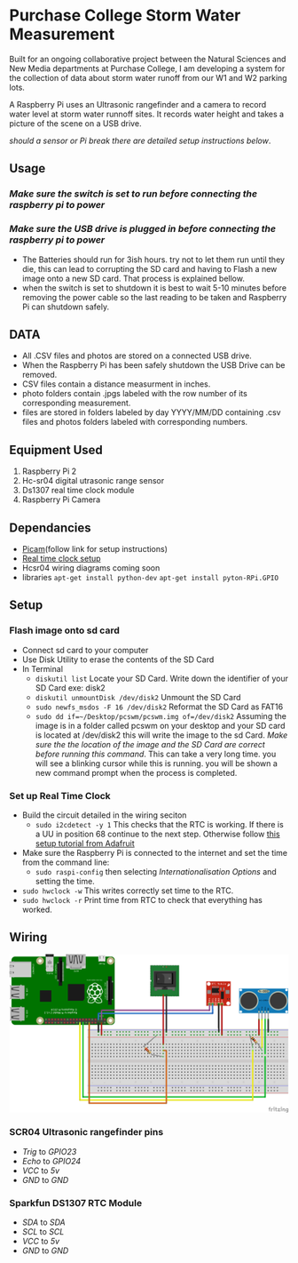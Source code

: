 # Purchase College Storm Water Measurement

Built for an ongoing collaborative project between the Natural Sciences and New Media departments at Purchase College, I am developing a system for the collection of data about storm water runoff from our W1 and W2 parking lots.

A Raspberry Pi uses an Ultrasonic rangefinder and a camera to record water level at storm water runnoff sites. It records water height and takes a picture of the scene on a USB drive.

_should a sensor or Pi break there are detailed setup instructions below_.

## Usage
### _Make sure the switch is set to run before connecting the raspberry pi to power_
### _Make sure the USB drive is plugged in before connecting the raspberry pi to power_
* The Batteries should run for 3ish hours. try not to let them run until they die, this can lead to corrupting the SD card and having to Flash a new image onto a new SD card. That process is explained bellow.
* when the switch is set to shutdown it is best to wait 5-10 minutes before removing the power cable so the last reading to be taken and Raspberry Pi can shutdown safely.

## DATA
* All .CSV files and photos are stored on a connected USB drive.
* When the Raspberry Pi has been safely shutdown the USB Drive can be removed.
* CSV files contain a distance measurment in inches.
* photo folders contain .jpgs labeled with the row number of its corresponding measurement.
* files are stored in folders labeled by day YYYY/MM/DD containing .csv files and photos folders labeled with corresponding numbers.

## Equipment Used
1. Raspberry Pi 2 
2. Hc-sr04 digital utrasonic range sensor
3. Ds1307 real time clock module
4. Raspberry Pi Camera

## Dependancies
* [Picam](https://github.com/ashtons/picam)(follow link for setup instructions)
* [Real time clock setup](https://learn.adafruit.com/adding-a-real-time-clock-to-raspberry-pi/overview)
* Hcsr04 wiring diagrams coming soon
* libraries
`apt-get install python-dev`
`apt-get install pyton-RPi.GPIO`


## Setup

### Flash image onto sd card
* Connect sd card to your computer
* Use Disk Utility to erase the contents of the SD Card
* In Terminal
  * `diskutil list` Locate your SD Card. Write down the identifier of your SD Card exe: disk2
  * `diskutil unmountDisk /dev/disk2` Unmount the SD Card
  * `sudo newfs_msdos -F 16 /dev/disk2` Reformat the SD Card as FAT16
  * `sudo dd if=~/Desktop/pcswm/pcswm.img of=/dev/disk2` Assuming the image is in a folder called pcswm on your desktop and your SD card is located at /dev/disk2 this will write the image to the sd Card. _Make sure the the location of the image and the SD Card are correct before running this command_. This can take a very long time. you will see a blinking cursor while this is running. you will be shown a new command prompt when the process is completed.

### Set up Real Time Clock
* Build the circuit detailed in the wiring seciton
  * `sudo i2cdetect -y 1` This checks that the RTC is working. If there is a UU in position 68 continue to the next step. Otherwise follow [this setup tutorial from Adafruit](https://learn.adafruit.com/adding-a-real-time-clock-to-raspberry-pi/overview)
* Make sure the Raspberry Pi is connected to the internet and set the time from the command line:
  * `sudo raspi-config` then selecting _Internationalisation Options_ and setting the time.
* `sudo hwclock -w` This writes correctly set time to the RTC.
* `sudo hwclock -r` Print time from RTC to check that everything has worked.

## Wiring
![schematic](images/schematic.png)

### SCR04 Ultrasonic rangefinder pins
* _Trig_ to _GPIO23_
* _Echo_ to _GPIO24_
* _VCC_ to _5v_
* _GND_ to _GND_

### Sparkfun DS1307 RTC Module
* _SDA_ to _SDA_
* _SCL_ to _SCL_
* _VCC_ to _5v_
* _GND_ to _GND_



